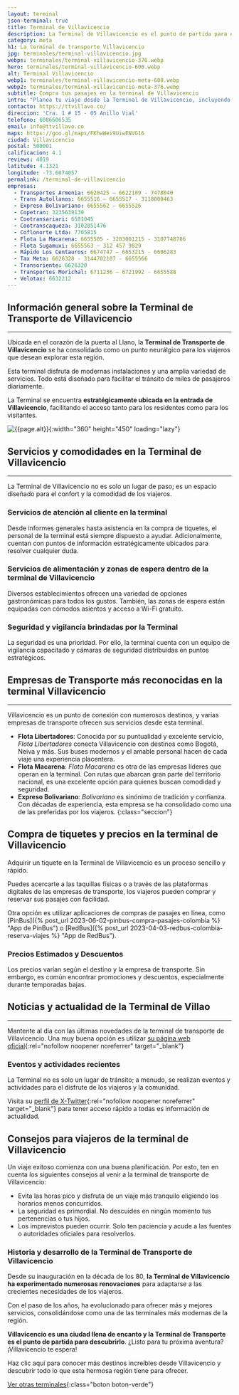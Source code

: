 ```yaml
---
layout: terminal
json-terminal: true
title: Terminal de Villavicencio
description: La Terminal de Villavicencio es el punto de partida para explorar una de las regiones más hermosas de Colombia. ¡Conócelo! Te damos todos sus datos
category: meta
h1: La terminal de transporte Villavicencio
jpg: terminales/terminal-villavicencio.jpg
webps: terminales/terminal-villavicencio-376.webp
hero: terminales/terminal-villavicencio-600.webp
alt: Terminal Villavicencio
webp1: terminales/terminal-villavicencio-meta-600.webp
webp2: terminales/terminal-villavicencio-meta-376.webp
subtitle: Compra tus pasajes en la terminal de Villavicencio
intro: "Planea tu viaje desde la Terminal de Villavicencio, incluyendo horarios de autobuses, tarifas, conexiones de transporte y mucho más."
contacto: https://ttvillavo.co/
direccion: 'Cra. 1 # 15 - 05 Anillo Vial'
telefono: 6086606535
email: info@ttvillavo.co
maps: https://goo.gl/maps/FKhwWei9UiwENVG16
ciudad: Villavicencio
postal: 500001
calificacion: 4.1
reviews: 4019
latitude: 4.1321
longitude: -73.6074057
permalink: /terminal-de-villavicencio
empresas:
  - Transportes Armenia: 6620425 – 6622109 - 7478040
  - Trans Autollanos: 6655516 – 6655517 - 3118000463
  - Expreso Bolivariano: 6655562 – 6655526
  - Copetran: 3235639139
  - Cootransariari: 6581045
  - Cootranscaqueza: 3102851476
  - Coflonorte Ltda: 7705815
  - Flota La Macarena: 6655505 - 3203001215 - 3107748786
  - Flota Sugamuxi: 6655563 – 312 457 9829
  - Rápido Los Centauros: 6674747 – 6653215 - 6606283
  - Tax Meta: 6626320 - 3144702107 - 6655566
  - Transoriente: 6626320
  - Transportes Morichal: 6711236 – 6721992 - 6655588
  - Velotax: 6632212
---
```


## Información general sobre la Terminal de Transporte de Villavicencio

----

Ubicada en el corazón de la puerta al Llano, la **Terminal de Transporte de Villavicencio** se ha consolidado como un punto neurálgico para los viajeros que desean explorar esta región.

Esta terminal disfruta de modernas instalaciones y una amplia variedad de servicios. Todo está diseñado para facilitar el tránsito de miles de pasajeros diariamente.

La Terminal se encuentra **estratégicamente ubicada en la entrada de Villavicencio**, facilitando el acceso tanto para los residentes como para los visitantes.

![{{page.alt}}]({{site.baseurl}}/img/{{page.webp2}} "Terminal transporte {{ciudad}}"){:width="360" height="450" loading="lazy"}

## Servicios y comodidades en la Terminal de Villavicencio

----

La Terminal de Villavicencio no es solo un lugar de paso; es un espacio diseñado para el confort y la comodidad de los viajeros.

### Servicios de atención al cliente en la terminal

Desde informes generales hasta asistencia en la compra de tiquetes, el personal de la terminal está siempre dispuesto a ayudar. Adicionalmente, cuentan con puntos de información estratégicamente ubicados para resolver cualquier duda.

### Servicios de alimentación y zonas de espera dentro de la terminal de Villavicencio

Diversos establecimientos ofrecen una variedad de opciones gastronómicas para todos los gustos. También, las zonas de espera están equipadas con cómodos asientos y acceso a Wi-Fi gratuito.

### Seguridad y vigilancia brindadas por la Terminal

La seguridad es una prioridad. Por ello, la terminal cuenta con un equipo de vigilancia capacitado y cámaras de seguridad distribuidas en puntos estratégicos.

## Empresas de Transporte más reconocidas en la terminal Villavicencio

----

Villavicencio es un punto de conexión con numerosos destinos, y varias empresas de transporte ofrecen sus servicios desde esta terminal.

* **Flota Libertadores**: Conocida por su puntualidad y excelente servicio, *Flota Libertadores* conecta Villavicencio con destinos como Bogotá, Neiva y más. Sus buses modernos y el amable personal hacen de cada viaje una experiencia placentera.
* **Flota Macarena**: *Flota Macarena* es otra de las empresas líderes que operan en la terminal. Con rutas que abarcan gran parte del territorio nacional, es una excelente opción para quienes buscan comodidad y seguridad.
* **Expreso Bolivariano**: *Bolivariano* es sinónimo de tradición y confianza. Con décadas de experiencia, esta empresa se ha consolidado como una de las preferidas por los viajeros.
{:class="seccion"}

## Compra de tiquetes y precios en la terminal de Villavicencio

Adquirir un tiquete en la Terminal de Villavicencio es un proceso sencillo y rápido.

Puedes acercarte a las taquillas físicas o a través de las plataformas digitales de las empresas de transporte, los viajeros pueden comprar y reservar sus pasajes con facilidad.

Otra opción es utilizar aplicaciones de compras de pasajes en línea, como [PinBus]({% post_url 2023-06-02-pinbus-compra-pasajes-colombia %} "App de PinBus") o [RedBus]({% post_url 2023-04-03-redbus-colombia-reserva-viajes %} "App de RedBus").

### Precios Estimados y Descuentos

Los precios varían según el destino y la empresa de transporte. Sin embargo, es común encontrar promociones y descuentos, especialmente durante temporadas bajas.

## Noticias y actualidad de la Terminal de Villao

----

Mantente al día con las últimas novedades de la terminal de transporte de Villavicencio. Una muy buena opción es utilizar [su página web oficial]({{page.contacto}}){:rel="nofollow noopener noreferrer" target="_blank"}

### Eventos y actividades recientes

La Terminal no es solo un lugar de tránsito; a menudo, se realizan eventos y actividades para el disfrute de los viajeros y la comunidad.

Visita su [perfil de X-Twitter](https://twitter.com/TTVillavo){:rel="nofollow noopener noreferrer" target="_blank"} para tener acceso rápido a todas es información de actualidad.

## Consejos para viajeros de la terminal de Villavicencio

Un viaje exitoso comienza con una buena planificación. Por esto, ten en cuenta los siguientes consejos al venir a la terminal de transporte de Villavicencio:

* Evita las horas pico y disfruta de un viaje más tranquilo eligiendo los horarios menos concurridos.
* La seguridad es primordial. No descuides en ningún momento tus pertenencias o tus hijos.
* Los imprevistos pueden ocurrir. Solo ten paciencia y acude a las fuentes o autoridades oficiales para resolverlos.

### Historia y desarrollo de la Terminal de Transporte de Villavicencio

Desde su inauguración en la década de los 80, **la Terminal de Villavicencio ha experimentado numerosas renovaciones** para adaptarse a las crecientes necesidades de los viajeros.

Con el paso de los años, ha evolucionado para ofrecer más y mejores servicios, consolidándose como una de las terminales más modernas de la región.

**Villavicencio es una ciudad llena de encanto y la Terminal de Transporte es el punto de partida para descubrirlo**. ¿Listo para tu próxima aventura? ¡Villavicencio te espera!

Haz clic aquí para conocer más destinos increíbles desde Villavicencio y descubrir todo lo que esta hermosa región tiene para ofrecer.

[Ver otras terminales](/terminales-de-colombia){:class="boton boton-verde"}
